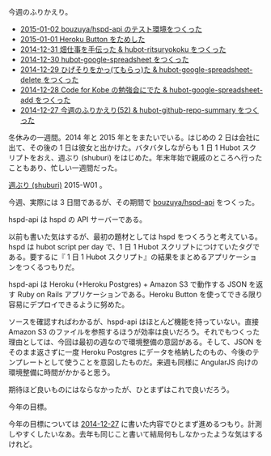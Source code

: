 今週のふりかえり。

- [2015-01-02 bouzuya/hspd-api のテスト環境をつくった][2015-01-02]
- [2015-01-01 Heroku Button をためした][2015-01-01]
- [2014-12-31 畑仕事を手伝った & hubot-ritsuryokoku をつくった][2014-12-31]
- [2014-12-30 hubot-google-spreadsheet をつくった][2014-12-30]
- [2014-12-29 ひげそりをかっ(てもらっ)た & hubot-google-spreadsheet-delete をつくった][2014-12-29]
- [2014-12-28 Code for Kobe の勉強会にでた & hubot-google-spreadsheet-add をつくった][2014-12-28]
- [2014-12-27 今週のふりかえり(52) & hubot-github-repo-summary をつくった][2014-12-27]

冬休みの一週間。2014 年と 2015 年とをまたいでいる。はじめの 2 日は会社に出て、その後の 1 日は彼女と出かけた。バタバタしながらも 1 日 1 Hubot スクリプトをおえ、週ぶり (shuburi) をはじめた。年末年始で親戚のところへ行ったこともあり、忙しい一週間だった。

[週ぶり (shuburi)][shuburi] 2015-W01 。

今週、実際には 3 日間であるが、その期間で [bouzuya/hspd-api][] をつくった。

hspd-api は hspd の API サーバーである。

以前も書いた気はするが、最初の題材としては hspd をつくろうと考えている。hspd は hubot script per day で、1 日 1 Hubot スクリプトにつけていたタグである。要するに『 1 日 1 Hubot スクリプト』の結果をまとめるアプリケーションをつくるつもりだ。

hspd-api は Heroku (+Heroku Postgres) + Amazon S3 で動作する JSON を返す Ruby on Rails アプリケーションである。Heroku Button を使ってできる限り容易にデプロイできるように努めた。

ソースを確認すればわかるが、hspd-api はほとんど機能を持っていない。直接 Amazon S3 のファイルを参照するほうが効率は良いだろう。それでもつくった理由としては、今回は最初の週なので環境整備の意図がある。そして、JSON をそのまま返さずに一度 Heroku Postgres にデータを格納したのもの、今後のテンプレートとして使うことを意図したものだ。来週も同様に AngularJS 向けの環境整備に時間がかかると思う。

期待ほど良いものにはならなかったが、ひとまずはこれで良いだろう。

今年の目標。

今年の目標については [2014-12-27][] に書いた内容でひとまず進めるつもり。計測しやすくしたいなあ。去年も同じこと書いて結局何もしなかったような気はするけれど。

[2015-01-02]: https://blog.bouzuya.net/2015/01/02/
[2015-01-01]: https://blog.bouzuya.net/2015/01/01/
[2014-12-31]: https://blog.bouzuya.net/2014/12/31/
[2014-12-30]: https://blog.bouzuya.net/2014/12/30/
[2014-12-29]: https://blog.bouzuya.net/2014/12/29/
[2014-12-28]: https://blog.bouzuya.net/2014/12/28/
[2014-12-27]: https://blog.bouzuya.net/2014/12/27/
[shuburi]: http://shuburi.org
[bouzuya/hspd-api]: https://github.com/bouzuya/hspd-api
